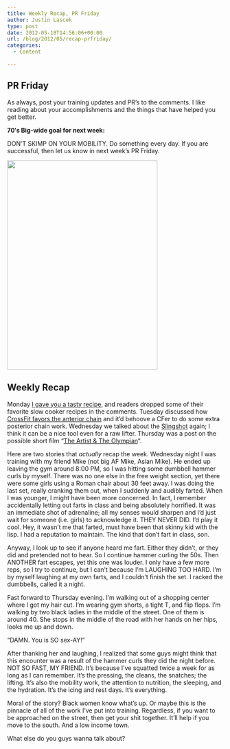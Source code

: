 ```yaml
---
title: Weekly Recap, PR Friday
author: Justin Lascek
type: post
date: 2012-05-18T14:56:06+00:00
url: /blog/2012/05/recap-prfriday/
categories:
  - Content

---
```

## PR Friday

As always, post your training updates and PR&#8217;s to the comments. I like reading about your accomplishments and the things that have helped you get better.
  

  
**70′s Big-wide goal for next week:**
  
DON’T SKIMP ON YOUR MOBILITY. Do something every day. If you are successful, then let us know in next week’s PR Friday.
  

  
[<img data-attachment-id="6821" data-permalink="/blog/2012/05/recap-prfriday/564390_4047412189931_1420716873_3487673_1400012592_n/" data-orig-file="/2012/05/564390_4047412189931_1420716873_3487673_1400012592_n.jpg" data-orig-size="350,487" data-comments-opened="1" data-image-meta="{&quot;aperture&quot;:&quot;0&quot;,&quot;credit&quot;:&quot;&quot;,&quot;camera&quot;:&quot;&quot;,&quot;caption&quot;:&quot;&quot;,&quot;created_timestamp&quot;:&quot;0&quot;,&quot;copyright&quot;:&quot;&quot;,&quot;focal_length&quot;:&quot;0&quot;,&quot;iso&quot;:&quot;0&quot;,&quot;shutter_speed&quot;:&quot;0&quot;,&quot;title&quot;:&quot;&quot;}" data-image-title="564390_4047412189931_1420716873_3487673_1400012592_n" data-image-description="" data-medium-file="/2012/05/564390_4047412189931_1420716873_3487673_1400012592_n-143x200.jpg" data-large-file="/2012/05/564390_4047412189931_1420716873_3487673_1400012592_n.jpg" src="/2012/05/564390_4047412189931_1420716873_3487673_1400012592_n.jpg" alt="" title="564390_4047412189931_1420716873_3487673_1400012592_n" width="350" height="487" class="aligncenter size-full wp-image-6821" srcset="/2012/05/564390_4047412189931_1420716873_3487673_1400012592_n.jpg 350w, /2012/05/564390_4047412189931_1420716873_3487673_1400012592_n-107x150.jpg 107w, /2012/05/564390_4047412189931_1420716873_3487673_1400012592_n-143x200.jpg 143w" sizes="(max-width: 350px) 100vw, 350px" />][1]
  


## Weekly Recap

Monday <a href="/blog/2012/05/spicy-bourbon-pork-recipe/" target="_blank">I gave you a tasty recipe</a>, and readers dropped some of their favorite slow cooker recipes in the comments. Tuesday discussed how <a href="/blog/2012/05/the-crossfit-quads/" target="_blank">CrossFit favors the anterior chain</a> and it&#8217;d behoove a CFer to do some extra posterior chain work. Wednesday we talked about the <a href="/blog/2012/05/the-slingshot-2/" target="_blank">Slingshot</a> again; I think it can be a nice tool even for a raw lifter. Thursday was a post on the possible short film &#8220;<a href="/blog/2012/05/the-artist-the-olympian/" target="_blank">The Artist & The Olympian</a>&#8220;.
  

  
Here are two stories that _actually_ recap the week. Wednesday night I was training with my friend Mike (not big AF Mike, Asian Mike). He ended up leaving the gym around 8:00 PM, so I was hitting some dumbbell hammer curls by myself. There was no one else in the free weight section, yet there were some girls using a Roman chair about 30 feet away. I was doing the last set, really cranking them out, when I suddenly and audibly farted. When I was younger, I might have been more concerned. In fact, I remember accidentally letting out farts in class and being absolutely horrified. It was an immediate shot of adrenaline; all my senses would sharpen and I&#8217;d just wait for someone (i.e. girls) to acknowledge it. THEY NEVER DID. I&#8217;d play it cool. Hey, it wasn&#8217;t me that farted, must have been that skinny kid with the lisp. I had a reputation to maintain. The kind that don&#8217;t fart in class, son.
  

  
Anyway, I look up to see if anyone heard me fart. Either they didn&#8217;t, or they did and pretended not to hear. So I continue hammer curling the 50s. Then ANOTHER fart escapes, yet this one was louder. I only have a few more reps, so I try to continue, but I can&#8217;t because I&#8217;m LAUGHING TOO HARD. I&#8217;m by myself laughing at my own farts, and I couldn&#8217;t finish the set. I racked the dumbbells, called it a night.
  

  
Fast forward to Thursday evening. I&#8217;m walking out of a shopping center where I got my hair cut. I&#8217;m wearing gym shorts, a tight T, and flip flops. I&#8217;m walking by two black ladies in the middle of the street. One of them is around 40. She stops in the middle of the road with her hands on her hips, looks me up and down.
  

  
&#8220;DAMN. You is SO sex-AY!&#8221;
  

  
After thanking her and laughing, I realized that some guys might think that this encounter was a result of the hammer curls they did the night before. NOT SO FAST, MY FRIEND. It&#8217;s because I&#8217;ve squatted twice a week for as long as I can remember. It&#8217;s the pressing, the cleans, the snatches; the lifting. It&#8217;s also the mobility work, the attention to nutrition, the sleeping, and the hydration. It&#8217;s the icing and rest days. It&#8217;s everything.
  

  
Moral of the story? Black women know what&#8217;s up. Or maybe this is the pinnacle of all of the work I&#8217;ve put into training. Regardless, if you want to be approached on the street, then get your shit together. It&#8217;ll help if you move to the south. And a low income town.
  

  
What else do you guys wanna talk about?

 [1]: /2012/05/564390_4047412189931_1420716873_3487673_1400012592_n.jpg
